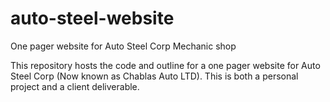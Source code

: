 # auto-steel-website
One pager website for Auto Steel Corp Mechanic shop

This repository hosts the code and outline for a one pager website for Auto Steel Corp (Now known as Chablas Auto LTD). This is both a personal project and a client deliverable.

